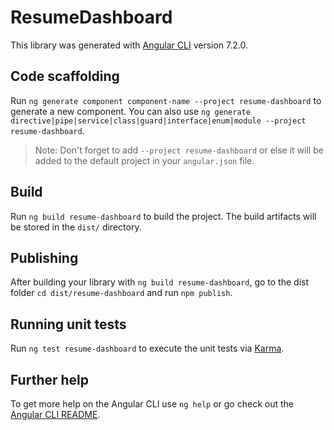 # ResumeDashboard

This library was generated with [Angular CLI](https://github.com/angular/angular-cli) version 7.2.0.

## Code scaffolding

Run `ng generate component component-name --project resume-dashboard` to generate a new component. You can also use `ng generate directive|pipe|service|class|guard|interface|enum|module --project resume-dashboard`.

> Note: Don't forget to add `--project resume-dashboard` or else it will be added to the default project in your `angular.json` file.

## Build

Run `ng build resume-dashboard` to build the project. The build artifacts will be stored in the `dist/` directory.

## Publishing

After building your library with `ng build resume-dashboard`, go to the dist folder `cd dist/resume-dashboard` and run `npm publish`.

## Running unit tests

Run `ng test resume-dashboard` to execute the unit tests via [Karma](https://karma-runner.github.io).

## Further help

To get more help on the Angular CLI use `ng help` or go check out the [Angular CLI README](https://github.com/angular/angular-cli/blob/master/README.md).
